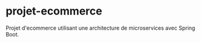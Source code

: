 # projet-ecommerce
Projet d'ecommerce utilisant une architecture de microservices avec Spring Boot.
